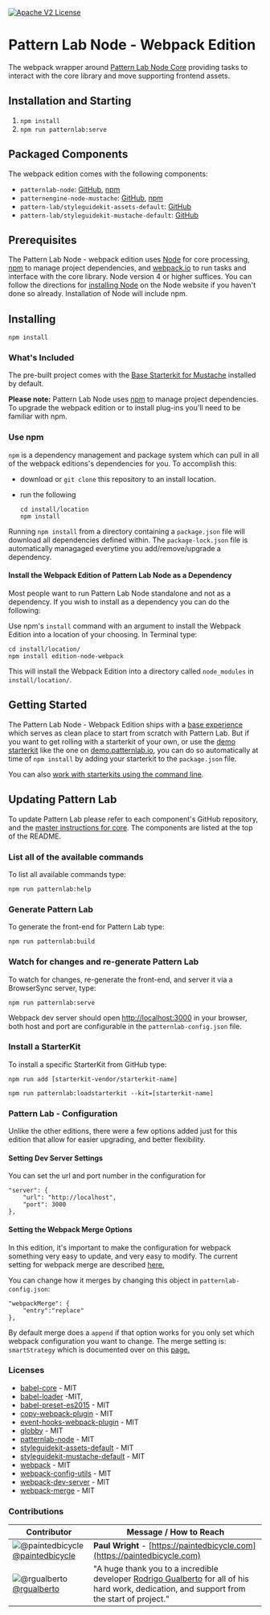 [![Apache V2 License](http://img.shields.io/badge/license-Apache%20V2-blue.svg)](https://github.com/Comcast/patternlab-edition-node-webpack/blob/master/LICENSE)


# Pattern Lab Node - Webpack Edition
The webpack wrapper around [Pattern Lab Node Core](https://github.com/pattern-lab/patternlab-node) providing tasks to interact with the core library and move supporting frontend assets.



## Installation and Starting

1. `npm install`
2. `npm run patternlab:serve`


## Packaged Components

The webpack edition comes with the following components:

* `patternlab-node`: [GitHub](https://github.com/pattern-lab/patternlab-node), [npm](https://www.npmjs.com/package/patternlab-node)
* `patternengine-node-mustache`: [GitHub](https://github.com/pattern-lab/patternengine-node-mustache), [npm](https://www.npmjs.com/package/patternengine-node-mustache)
* `pattern-lab/styleguidekit-assets-default`: [GitHub](https://github.com/pattern-lab/styleguidekit-assets-default)
* `pattern-lab/styleguidekit-mustache-default`: [GitHub](https://github.com/pattern-lab/styleguidekit-mustache-default)

## Prerequisites

The Pattern Lab Node - webpack edition uses [Node](https://nodejs.org/en/) for core processing, [npm](https://www.npmjs.com/) to manage project dependencies, and [webpack.io](https://webpack.github.io/) to run tasks and interface with the core library. Node version 4 or higher suffices. You can follow the directions for [installing Node](https://nodejs.org/en/download/) on the Node website if you haven't done so already. Installation of Node will include npm.

## Installing

`npm install`

### What's Included

 The pre-built project comes with the [Base Starterkit for Mustache](https://github.com/pattern-lab/starterkit-mustache-base) installed by default.

**Please note:** Pattern Lab Node uses [npm](https://www.npmjs.com/) to manage project dependencies. To upgrade the webpack edition or to install plug-ins you'll need to be familiar with npm.

### Use npm

`npm` is a dependency management and package system which can pull in all of the webpack editions's dependencies for you. To accomplish this:

* download or `git clone` this repository to an install location.

* run the following

    ```
    cd install/location
    npm install
    ```

Running `npm install` from a directory containing a `package.json` file will download all dependencies defined within. The `package-lock.json` file is automatically managaged everytime you add/remove/upgrade a dependency. 

#### Install the Webpack Edition of Pattern Lab Node as a Dependency

Most people want to run Pattern Lab Node standalone and not as a dependency. If you wish to install as a dependency you can do the following:

Use npm's `install` command with an argument to install the Webpack Edition into a location of your choosing. In Terminal type:

    cd install/location/
    npm install edition-node-webpack

This will install the Webpack Edition into a directory called `node_modules` in `install/location/`.

## Getting Started

The Pattern Lab Node - Webpack Edition ships with a [base experience](https://github.com/pattern-lab/starterkit-mustache-base) which serves as clean place to start from scratch with Pattern Lab. But if you want to get rolling with a starterkit of your own, or use the [demo starterkit](https://github.com/pattern-lab/starterkit-mustache-demo) like the one on [demo.patternlab.io](http://demo.patternlab.io), you can do so automatically at time of `npm install` by adding your starterkit to the `package.json` file.

You can also [work with starterkits using the command line](https://github.com/pattern-lab/patternlab-node/wiki/Importing-Starterkits).

## Updating Pattern Lab

To update Pattern Lab please refer to each component's GitHub repository, and the [master instructions for core](https://github.com/pattern-lab/patternlab-node/wiki/Upgrading). The components are listed at the top of the README.

### List all of the available commands

To list all available commands type:

    npm run patternlab:help

### Generate Pattern Lab

To generate the front-end for Pattern Lab type:

    npm run patternlab:build

### Watch for changes and re-generate Pattern Lab

To watch for changes, re-generate the front-end, and server it via a BrowserSync server,  type:

    npm run patternlab:serve

Webpack dev server should open [http://localhost:3000](http://localhost:3000) in your browser, both host and port are configurable in the `patternlab-config.json` file.

### Install a StarterKit

To install a specific StarterKit from GitHub type:

    npm run add [starterkit-vendor/starterkit-name]

    npm run patternlab:loadstarterkit --kit=[starterkit-name]

### Pattern Lab - Configuration

Unlike the other editions, there were a few options added just for this edition that allow for easier upgrading, and better flexibility.

#### Setting Dev Server Settings
You can set the url and port number in the configuration for 

    "server": {
        "url": "http://localhost",
        "port": 3000
    },

#### Setting the Webpack Merge Options
In this edition, it's important to make the configuration for webpack something very easy to update, and very easy to modify. The current setting for webpack merge are described [here.](https://github.com/Comcast/patternlab-edition-node-webpack/blob/master/source/_app/readme.md)

You can change how it merges by changing this object in `patternlab-config.json`:
    
    "webpackMerge": {
        "entry":"replace"
    },

By default merge does a `append` if that option works for you only set which webpack configuration you want to change. The merge setting is: `smartStrategy` which is documented over on this [page.](https://www.npmjs.com/package/webpack-merge#mergesmartstrategy-key-prependappendreplaceconfiguration--configuration)

### Licenses
* [babel-core](https://github.com/babel/babel/blob/master/LICENSE) - MIT
* [babel-loader](https://github.com/babel/babel-loader/blob/master/LICENSE) -MIT,
* [babel-preset-es2015](https://github.com/babel/babel/blob/master/LICENSE) - MIT
* [copy-webpack-plugin](https://github.com/webpack-contrib/copy-webpack-plugin/blob/master/LICENSE) - MIT
* [event-hooks-webpack-plugin](https://github.com/cascornelissen/event-hooks-webpack-plugin/blob/master/LICENSE.md) - MIT
* [globby](https://github.com/sindresorhus/globby/blob/master/license) - MIT
* [patternlab-node](https://github.com/pattern-lab/patternlab-node/blob/master/LICENSE) - MIT
* [styleguidekit-assets-default](https://github.com/pattern-lab/styleguidekit-assets-default/blob/master/LICENSE) - MIT
* [styleguidekit-mustache-default](https://github.com/pattern-lab/styleguidekit-mustache-default/blob/master/LICENSE) - MIT
* [webpack](https://github.com/webpack/webpack/blob/master/LICENSE) - MIT
* [webpack-config-utils](https://github.com/kentcdodds/webpack-config-utils/blob/master/LICENSE) - MIT
* [webpack-dev-server](https://github.com/webpack/webpack-dev-server/blob/master/LICENSE) - MIT
* [webpack-merge](https://github.com/survivejs/webpack-merge/blob/master/LICENSE) - MIT

### Contributions

Contributor | Message / How to Reach  
----------- | --------------
 ![@paintedbicycle](https://avatars3.githubusercontent.com/u/371114?s=75&v=4)[@paintedbicycle](https://github.com/paintedbicycle) | **Paul Wright** - [https://paintedbicycle.com](https://paintedbicycle.com)
 ![@rgualberto](https://avatars3.githubusercontent.com/u/5126167?v=4&s=75)[@rgualberto](https://github.com/rgualberto) | "A huge thank you to a incredible developer [Rodrigo Gualberto](https://github.com/rgualberto) for all of his hard work, dedication, and support from the start of project."
